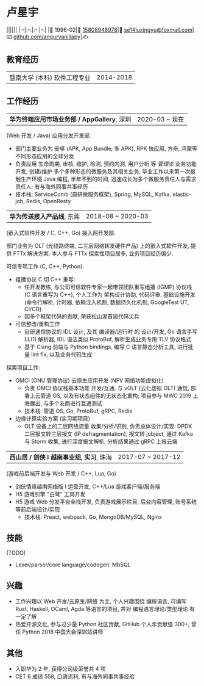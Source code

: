 # 卢星宇

||||||
|:-|:-:|:-:|-:|
|🎂 1996-02|📱 [15808948978]|📧 [se14luxingyu@foxmail.com]|⌨️ [github.com/anqurvanillapy]|✍

[15808948978]: tel:+8615808948978
[se14luxingyu@foxmail.com]: mailto:se14luxingyu@foxmail.com
[github.com/anqurvanillapy]: https://github.com/anqurvanillapy

## 教育经历

|||
|:-|-:|
|暨南大学 (本科) 软件工程专业|2014-2018|

## 工作经历

|||
|:-|-:|
|**华为终端应用市场业务部 / AppGallery**, 深圳|2020-03 ~ 现在|

(Web 开发 / Java) 应用分发开发部.

* 部门主要业务为 安卓 (APK, App Bundle, 多 APK), RPK 快应用, 方舟,
鸿蒙等不同形态应用的全球分发
* 负责应用 生命周期, 审核, 维护, 检测, 预约内测, 用户分析 等 *管理态* 业务功能开发, 创建/维护
多个多种形态的微服务及其相关业务, 毕业工作以来第一次接触生产环境 Java 编程, 半年不到的时间,
迅速成长为多个微服务责任人与需求责任人; 有与海外同事共事经历
* 技术栈: ServiceComb (自研微服务框架), Spring, MySQL, Kafka, elastic-job, Redis,
OpenResty

|||
|:-|-:|
|**华为传送接入产品线**, 东莞|2018-08 ~ 2020-03|

(嵌入式软件开发 / C, C++, Go) 接入网开发部.

部门业务为 OLT (光线路终端, 二三层网络转发硬件产品) 上的嵌入式软件开发, 提供 FTTx 解决方案.
本人参与 FTTx 探索性项目居多, 业务项目经历偏少.

可信专项工作 (C, C++, Python):

- 组播协议 C 切 C++ 重写:
    + 任开发教练, 与公司可信软件专家一起带领团队重写组播 (IGMP) 协议栈 (C 语言重写为 C++),
    个人工作为 架构设计协助, 代码评审, 基础设施开发 (命令行解析, 计时器, 依赖注入机制,
    数据持久化机制, GoogleTest UT, CI/CD)
    + 因多个框架代码的贡献, 荣获松山湖首届代码尖兵
- 可信整改/重构工作
    + 自研通信协议的 IDL 设计, 及其 编译器/运行时 的 设计/开发, Go 语言手写 LL(1)
    解析器, IDL 语法类似 ProtoBuf, 解析生成业务专用 TLV 协议格式
    + 基于 Clang 前端与 Python bindings, 编写 C 语言静态分析工具, 进行批量 lint fix,
    以及业务代码生成

探索项目工作:

- OMCI (ONU 管理协议) 云原生应用开发 (NFV 网络功能虚拟化)
    + 负责 OMCI 协议栈基本功能 开发/互通, 与 vOLT (云化虚拟 OLT) 通信, 部署上云管道 OS,
    以及有状态组件的无状态化重构; 项目参与 MWC 2019 上海展出, 与多个友商进行互通测试
    + 技术栈: 管道 OS, Go, ProtoBuf, gRPC, Redis
- 边缘计算实验方案 (实习期项目)
    + OLT 设备上的二层网络流量 收集/分析/识别, 负责总体设计/实现: DPDK 二层报文转三层报文
    (IP defragmentation), 报文转 jobject, 通过 Kafka 与 Storm 收集, 进行深度报文解析,
    分析结果通过 gRPC 上报云端

|||
|:-|-:|
|**西山居 / 剑侠 I 越南事业组, 实习**, 珠海|2017-07 ~ 2017-12|

(游戏前后端开发与 Web 开发 / C++, Lua, Go)

- 剑侠情缘越南网络版 I 运营开发, C++/Lua 游戏客户端/服务端
- H5 游戏引擎 "白鹭" 工具开发
- H5 游戏 Web 分发平台全栈开发, 负责游戏展示栏目, 后台内容管理, 账号系统等前后端设计/实现
    + 技术栈: Preact, webpack, Go, MongoDB/MySQL, Nginx

## 技能

(TODO)

* Lexer/parser/core language/codegen: MbSQL

## 兴趣

- 工作兴趣以 Web 开发/云原生/网络 为主, 个人兴趣围绕 编程语言, 可编写 Rust, Haskell,
OCaml, Agda 等语言的项目, 并对 编程语言理论/类型理论 有一定了解
- 热爱开源文化, 参与过少量 Python 社区贡献, GitHub 个人年贡献值 300+; 曾任 Python 2018
中国大会深圳站讲师

## 其他

- 入职华为 2 年, 获得公司级荣誉共 4 项
- CET 6 成绩 558, 口语流利, 有与海外同事共事经验
